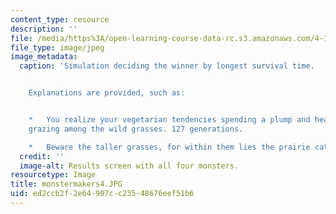 ```yaml
---
content_type: resource
description: ''
file: /media/https%3A/open-learning-course-data-rc.s3.amazonaws.com/4-110j-design-across-scales-disciplines-and-problem-contexts-spring-2013/ed2ccb2f2e64907cc23548676eef51b6_monstermakers4.JPG
file_type: image/jpeg
image_metadata:
  caption: 'Simulation deciding the winner by longest survival time.


    Explanations are provided, such as:


    *   You realize your vegetarian tendencies spending a plump and healthy existence
    grazing among the wild grasses. 127 generations.

    *   Beware the taller grasses, for within them lies the prairie cat. 16 years.'
  credit: ''
  image-alt: Results screen with all four monsters.
resourcetype: Image
title: monstermakers4.JPG
uid: ed2ccb2f-2e64-907c-c235-48676eef51b6
---
```

